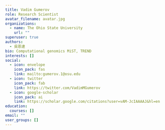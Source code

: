 ```yaml
---
title: Vadim Gumerov
role: Research Scientist
avatar_filename: avatar.jpg
organizations:
  - name: The Ohio State University
    url: ""
superuser: true
authors:
  - 吳恩達
bio: Computational genomics MiST, TREND
interests: []
social:
  - icon: envelope
    icon_pack: fas
    link: mailto:gumerov.1@osu.edu
  - icon: twitter
    icon_pack: fab
    link: https://twitter.com/VadimMGumerov
  - icon: google-scholar
    icon_pack: ai
    link: https://scholar.google.com/citations?user=vAM-JcIAAAAJ&hl=en
education:
  courses: []
email: ""
user_groups: []
---
```

